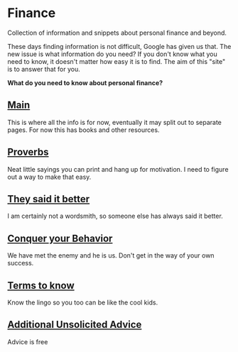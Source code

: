 # Finance
Collection of information and snippets about personal finance and beyond.  

These days finding information is not difficult, Google has given us that. The new issue is what information do you need? If you don't know what you need to know, it doesn't matter how easy it is to find. The aim of this "site" is to answer that for you.  

**What do you need to know about personal finance?**

## [Main](https://github.com/martingehrke/finance/blob/master/main.md)
This is where all the info is for now, eventually it may split out to separate pages. For now this has books and other resources.


## [Proverbs](https://github.com/martingehrke/finance/blob/master/proverbs.md)
Neat little sayings you can print and hang up for motivation. I need to figure out a way to make that easy.  

## [They said it better](https://github.com/martingehrke/finance/blob/master/said.md)
I am certainly not a wordsmith, so someone else has always said it better. 

## [Conquer your Behavior](https://github.com/martingehrke/finance/blob/master/behavior.md)
We have met the enemy and he is us. Don't get in the way of your own success.
  
## [Terms to know](https://github.com/martingehrke/finance/blob/master/terms.md)
Know the lingo so you too can be like the cool kids.

## [Additional Unsolicited Advice](https://github.com/martingehrke/finance/blob/master/additional.md)
Advice is free  
